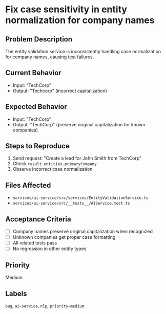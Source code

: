 # Fix case sensitivity in entity normalization for company names

## Problem Description
The entity validation service is inconsistently handling case normalization for company names, causing test failures.

## Current Behavior
- Input: "TechCorp" 
- Output: "Techcorp" (incorrect capitalization)

## Expected Behavior
- Input: "TechCorp"
- Output: "TechCorp" (preserve original capitalization for known companies)

## Steps to Reproduce
1. Send request: "Create a lead for John Smith from TechCorp"
2. Check `result.entities.primaryCompany`
3. Observe incorrect case normalization

## Files Affected
- `services/ai-service/src/services/EntityValidationService.ts`
- `services/ai-service/src/__tests__/AIService.test.ts`

## Acceptance Criteria
- [ ] Company names preserve original capitalization when recognized
- [ ] Unknown companies get proper case formatting
- [ ] All related tests pass
- [ ] No regression in other entity types

## Priority
Medium

## Labels
`bug`, `ai-service`, `nlp`, `priority-medium`